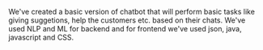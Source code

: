 We've created a basic version of chatbot that will perform basic tasks like giving suggetions, help the customers etc. based on their chats.
We've used NLP and ML for backend and for frontend we've used json, java, javascript and CSS.
